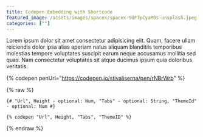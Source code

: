 ```yaml
---
title: Codepen Embedding with Shortcode
featured_image: /assets/images/spacex/spacex-9dF7pCyaM9s-unsplash.jpeg
categories: [""]
---
```


Lorem ipsum dolor sit amet consectetur adipisicing elit. Quam, facere ullam reiciendis dolor ipsa alias aperiam natus aliquam blanditiis temporibus molestias tempore voluptates suscipit earum neque accusamus mollitia sed quas. Nam consectetur voluptates sit atque ducimus ipsum quia doloribus veritatis.

{% codepen penUrl="https://codepen.io/stivaliserna/pen/rNBrWrb" %}


{% raw %}
```jinja2
{# "Url", Height - optional: Num, "Tabs" - optional: String, "ThemeId" - optional: Num #}

{% codepen "Url", Height, "Tabs", "ThemeID" %}
```
{% endraw %}
